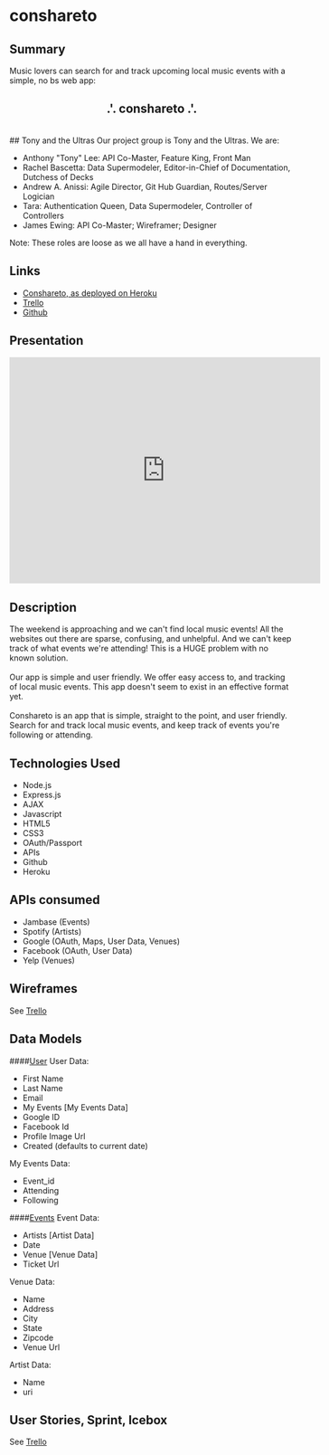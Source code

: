 # conshareto

## Summary
Music lovers can search for and track upcoming local music events with a simple, no bs web app: 
<h2><center>.'. conshareto .'.</center></h1>
<br>
## Tony and the Ultras
Our project group is Tony and the Ultras. We are:<br>

- Anthony "Tony" Lee: API Co-Master, Feature King, Front Man
- Rachel Bascetta: Data Supermodeler, Editor-in-Chief of Documentation, Dutchess of Decks
- Andrew A. Anissi: Agile Director, Git Hub Guardian,
Routes/Server Logician
- Tara: Authentication Queen, Data Supermodeler, Controller of Controllers
- James Ewing: API Co-Master; Wireframer; Designer

Note: These roles are loose as we all have a hand in everything.

## Links
- <a href="https://conshareto.herokuapp.com/">Conshareto, as deployed on Heroku</a>
- <a href="https://trello.com/b/8NnxlvTx/conshareto">Trello</a>
- <a href="https://github.com/wingedearth/conshareto">Github</a>

## Presentation

<iframe id="iframe_container" frameborder="0" webkitallowfullscreen="" mozallowfullscreen="" allowfullscreen="" width="550" height="400" src="https://prezi.com/embed/lcgdwibbdh2o/?bgcolor=ffffff&amp;lock_to_path=0&amp;autoplay=0&amp;autohide_ctrls=0&amp;landing_data=bHVZZmNaNDBIWnNjdEVENDRhZDFNZGNIUE43MHdLNWpsdFJLb2ZHanI5KzJDY0E0WTg3eXVLU3Y0UU1SeFZoa0VBPT0&amp;landing_sign=lDJ7LlmmOzfHHyn3TTwUdymyZ4Uh9a9HnPCu_t0Wglk"></iframe>

## Description
The weekend is approaching and we can't find local music events! All the websites out there are sparse, confusing, and unhelpful. And we can't keep track of what events we're attending! This is a HUGE problem with no known solution.<br><br>
Our app is simple and user friendly. We offer easy access to, and tracking of local music events. This app doesn't seem to exist in an effective format yet. <br><br>
Conshareto is an app that is simple, straight to the point, and user friendly. Search for and track local music events, and keep track of events you're following or attending.


## Technologies Used

- Node.js
- Express.js
- AJAX
- Javascript
- HTML5
- CSS3
- OAuth/Passport
- APIs
- Github
- Heroku


## APIs consumed
- Jambase (Events)
- Spotify (Artists)
- Google (OAuth, Maps, User Data, Venues)
- Facebook (OAuth, User Data)
- Yelp (Venues)


## Wireframes
See <a href="https://trello.com/b/8NnxlvTx/conshareto">Trello</a>


## Data Models

####<u>User</u>
User Data:
<ul>
<li>First Name</li>
<li>Last Name</li>
<li>Email</li>
<li>My Events [My Events Data]</li>
<li>Google ID</li>
<li>Facebook Id</li>
<li>Profile Image Url</li>
<li>Created (defaults to current date)</li>
</ul>

My Events Data:
<ul>
<li>Event_id</li>
<li>Attending</li>
<li>Following</li>
</ul>

####<u>Events</u>
Event Data:
<ul>
<li>Artists [Artist Data]</li>
<li>Date</li>
<li>Venue [Venue Data]</li>
<li>Ticket Url</li>
</ul>

Venue Data:
<ul>
<li>Name</li>
<li>Address</li>
<li>City</li>
<li>State</li>
<li>Zipcode</li>
<li>Venue Url</li>
</ul>
  
 
Artist Data:
<ul>
<li>Name</li>
<li>uri</li>
</ul>


## User Stories, Sprint, Icebox
See <a href="https://trello.com/b/8NnxlvTx/conshareto">Trello</a>



